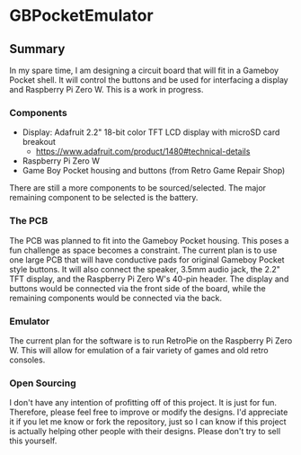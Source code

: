# GBPocketEmulator

## Summary
In my spare time, I am designing a circuit board that will fit in a Gameboy Pocket shell. It will control the buttons and be used for interfacing a display and Raspberry Pi Zero W. This is a work in progress.

### Components
* Display: Adafruit 2.2" 18-bit color TFT LCD display with microSD card breakout 
  * https://www.adafruit.com/product/1480#technical-details
* Raspberry Pi Zero W
* Game Boy Pocket housing and buttons (from Retro Game Repair Shop)

There are still a more components to be sourced/selected. The major remaining component to be selected is the battery.

### The PCB
The PCB was planned to fit into the Gameboy Pocket housing. This poses a fun challenge as space becomes a constraint. The current plan is to use one large PCB that will have conductive pads for original Gameboy Pocket style buttons. It will also connect the speaker, 3.5mm audio jack, the 2.2" TFT display, and the Raspberry Pi Zero W's 40-pin header. The display and buttons would be connected via the front side of the board, while the remaining components would be connected via the back. 

### Emulator
The current plan for the software is to run RetroPie on the Raspberry Pi Zero W. This will allow for emulation of a fair variety of games and old retro consoles.

### Open Sourcing
I don't have any intention of profitting off of this project. It is just for fun. Therefore, please feel free to improve or modify the designs. I'd appreciate it if you let me know or fork the repository, just so I can know if this project is actually helping other people with their designs. Please don't try to sell this yourself. 
